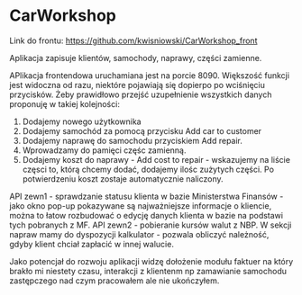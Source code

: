 # CarWorkshop

Link do frontu:
https://github.com/kwisniowski/CarWorkshop_front

Aplikacja zapisuje klientów, samochody, naprawy, części zamienne.

APlikacja frontendowa uruchamiana jest na porcie 8090. Większość funkcji jest widoczna od razu, niektóre pojawiają się dopierpo po wciśnięciu
przycisków. Żeby prawidłowo przejść uzupełnienie wszystkich danych proponuję w takiej kolejności: 
1. Dodajemy nowego użytkownika 
2. Dodajemy samochód za pomocą przycisku Add car to customer
3. Dodajemy naprawę do samochodu przyciskiem Add repair.
4. Wprowadzamy do pamięci częśc zamienną. 
5. Dodajemy koszt do naprawy - Add cost to repair - wskazujemy na liście częsci to, którą chcemy dodać, dodajemy ilośc zużytych części. Po 
potwierdzeniu koszt zostaje automatycznie naliczony. 

API zewn1 - sprawdzanie statusu klienta w bazie Ministerstwa Finansów - jako okno pop-up pokazywane są najważniejsze informacje o kliencie,
można to łatow rozbudować o edycję danych klienta w bazie na podstawi tych pobranych z MF.
API zewn2 - pobieranie kursów walut z NBP. W sekcji napraw mamy do dyspozycji kalkulator - pozwala obliczyć należność, gdyby klient 
chciał zapłacić w innej walucie.

Jako potencjał do rozwoju aplikacji widzę dołożenie modułu faktuer na który brakło mi niestety czasu, interakcji z klientenm np zamawianie
samochodu zastępczego nad czym pracowałem ale nie ukończyłem. 



